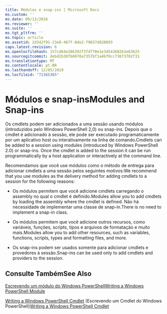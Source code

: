 ```yaml
---
title: Módulos e snap-ins | Microsoft Docs
ms.custom: ''
ms.date: 09/13/2016
ms.reviewer: ''
ms.suite: ''
ms.tgt_pltfrm: ''
ms.topic: article
ms.assetid: 2d342f91-23e0-467f-8de2-f9657d820693
caps.latest.revision: 6
ms.openlocfilehash: 157cd64e286392f3fd770e1e34542682b1e63625
ms.sourcegitcommit: debd2b38fb8070a7357bf1a4bf9cc736f3702f31
ms.translationtype: MT
ms.contentlocale: pt-BR
ms.lasthandoff: 12/05/2019
ms.locfileid: "72365365"
---
```

# <a name="modules-and-snap-ins"></a><span data-ttu-id="a0b8b-102">Módulos e snap-ins</span><span class="sxs-lookup"><span data-stu-id="a0b8b-102">Modules and Snap-ins</span></span>

<span data-ttu-id="a0b8b-103">Os cmdlets podem ser adicionados a uma sessão usando módulos (introduzidos pelo Windows PowerShell 2,0) ou snap-ins. Depois que o cmdlet é adicionado à sessão, ele pode ser executado programaticamente por um aplicativo host ou interativamente na linha de comando.</span><span class="sxs-lookup"><span data-stu-id="a0b8b-103">Cmdlets can be added to a session using modules (introduced by Windows PowerShell 2.0) or snap-ins. Once the cmdlet is added to the session it can be run programmatically by a host application or interactively at the command line.</span></span>

<span data-ttu-id="a0b8b-104">Recomendamos que você use módulos como o método de entrega para adicionar cmdlets a uma sessão pelos seguintes motivos:</span><span class="sxs-lookup"><span data-stu-id="a0b8b-104">We recommend that you use modules as the delivery method for adding cmdlets to a session for the following reasons:</span></span>

- <span data-ttu-id="a0b8b-105">Os módulos permitem que você adicione cmdlets carregando o assembly no qual o cmdlet é definido.</span><span class="sxs-lookup"><span data-stu-id="a0b8b-105">Modules allow you to add cmdlets by loading the assembly where the cmdlet is defined.</span></span> <span data-ttu-id="a0b8b-106">Não há necessidade de implementar uma classe de snap-in.</span><span class="sxs-lookup"><span data-stu-id="a0b8b-106">There is no need to implement a snap-in class.</span></span>

- <span data-ttu-id="a0b8b-107">Os módulos permitem que você adicione outros recursos, como variáveis, funções, scripts, tipos e arquivos de formatação e muito mais.</span><span class="sxs-lookup"><span data-stu-id="a0b8b-107">Modules allow you to add other resources, such as variables, functions, scripts, types and formatting files, and more.</span></span>

- <span data-ttu-id="a0b8b-108">Os snap-ins podem ser usados somente para adicionar cmdlets e provedores à sessão.</span><span class="sxs-lookup"><span data-stu-id="a0b8b-108">Snap-ins can be used only to add cmdlets and providers to the session.</span></span>

## <a name="see-also"></a><span data-ttu-id="a0b8b-109">Consulte Também</span><span class="sxs-lookup"><span data-stu-id="a0b8b-109">See Also</span></span>

[<span data-ttu-id="a0b8b-110">Escrevendo um módulo do Windows PowerShell</span><span class="sxs-lookup"><span data-stu-id="a0b8b-110">Writing a Windows PowerShell Module</span></span>](../module/writing-a-windows-powershell-module.md)

<span data-ttu-id="a0b8b-111">[Writing a Windows PowerShell Cmdlet](./writing-a-windows-powershell-cmdlet.md) (Escrevendo um Cmdlet do Windows PowerShell)</span><span class="sxs-lookup"><span data-stu-id="a0b8b-111">[Writing a Windows PowerShell Cmdlet](./writing-a-windows-powershell-cmdlet.md)</span></span>
